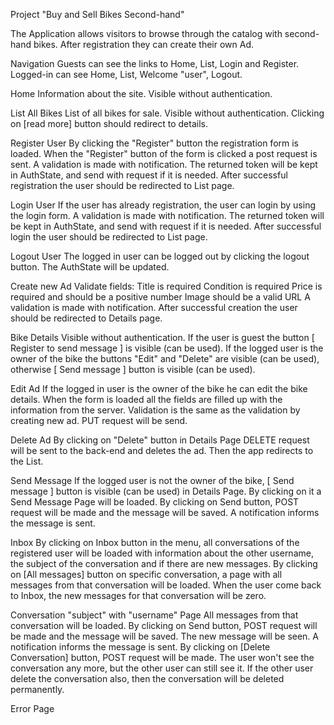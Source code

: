 Project "Buy and Sell Bikes Second-hand" 

The Application allows visitors to browse through the catalog with second-hand bikes.
After registration they can create their own Ad.

Navigation 
Guests can see the links to Home, List, Login and Register.
Logged-in can see Home, List, Welcome "user", Logout.

Home
Information about the site. Visible without authentication.

List All Bikes
List of all bikes for sale. Visible without authentication.
Clicking on [read more] button should redirect to details.

Register User
By clicking the "Register" button the registration form is loaded. When the "Register" button of the form is clicked a post request is sent.
A validation is made with notification.
The returned token will be kept in AuthState, and send with request if it is needed.
After successful registration the user should be redirected to List page.

Login User
If the user has already registration, the user can login by using the login form. 
A validation is made with notification.
The returned token will be kept in AuthState, and send with request if it is needed.
After successful login the user should be redirected to List page.

Logout User
The logged in user can be logged out by clicking the logout button. 
The AuthState will be updated.

Create new Ad
Validate fields:
Title is required
Condition is required
Price is required and should be a positive number
Image should be a valid URL
A validation is made with notification.
After successful creation the user should be redirected to Details page.

Bike Details
Visible without authentication.
If the user is guest the button [ Register to send message ] is visible (can be used).
If the logged user is the owner of the bike the buttons "Edit" and "Delete" are visible (can be used), otherwise [ Send message ] button is visible (can be used).

Edit Ad
If the logged in user is the owner of the bike he can edit the bike details. When the form is loaded all the fields are filled up with the information from the server. Validation is the same as the validation by creating new ad. PUT request will be send.

Delete Ad
By clicking on "Delete" button in Details Page DELETE request will be sent to the back-end and deletes the ad. Then the app redirects to the List.

Send Message
If the logged user is not the owner of the bike, [ Send message ] button is visible (can be used) in Details Page. By clicking on it a Send Message Page will be loaded.
By clicking on Send button, POST request will be made and the message will be saved.
A notification informs the message is sent.

Inbox
By clicking on Inbox button in the menu, all conversations of the registered user will be loaded with information about the other username, the subject of the conversation and if there are new messages.
By clicking on [All messages] button on specific conversation, a page with all messages from that conversation will be loaded. When the user come back to Inbox, the new messages for that conversation will be zero.

Conversation "subject" with "username" Page
All messages from that conversation will be loaded. 
By clicking on Send button, POST request will be made and the message will be saved.
The new message will be seen.
A notification informs the message is sent.
By clicking on [Delete Conversation] button, POST request will be made.
The user won't see the conversation any more, but the other user can still see it.
If the other user delete the conversation also, then the conversation will be deleted permanently.

Error Page


